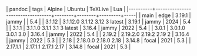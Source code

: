 | pandoc   | tags                             | Alpine | Ubuntu | TeXLive | Lua |
|----------+----------------------------------+--------+--------+---------+-----|
| main     | edge                             | 3.19.1 | jammy  |         | 5.4 |
| 3.1.12   | 3.1.12.0  3.1.12  3.12  3 latest | 3.19.1 | jammy  |    2024 | 5.4 |
| 3.1.1    | 3.1.1.0  3.1.1  3.1  3 latest    | 3.16.4 | jammy  |    2022 | 5.4 |
| 3.0.1    | 3.0.1.0  3.0.1  3.0              | 3.16.4 | jammy  |    2022 | 5.4 |
| 2.19.2   | 2.19.2.0 2.19.2 2.19 2           | 3.16.4 | jammy  |    2022 | 5.3 |
| 2.18     | 2.18.0.0 2.18.0 2.18             | 3.14.8 | focal  |    2021 | 5.3 |
| 2.17.1.1 | 2.17.1.1 2.17.1 2.17             | 3.14.8 | focal  |    2021 | 5.3 |
